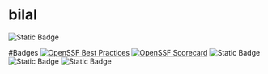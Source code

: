 # bilal
![Static Badge](https://img.shields.io/badge/openssf_best_practices-passing-pass)



#Badges [![OpenSSF Best Practices](https://www.bestpractices.dev/projects/10249/badge)](https://www.bestpractices.dev/projects/10249)
[![OpenSSF Scorecard](htt‌ps://api.securityscorecards.dev/projects/github.com/bilaldogutas/bilaldogutas.github.io/badge)](htt‌ps://securityscorecards.dev/viewer/?uri=github.com/bilaldogutas/bilaldogutas.github.io)
![Static Badge](https://img.shields.io/badge/openssf_scorecard-8.2-green)
![Static Badge](https://img.shields.io/badge/language-HTML-blue)
![Static Badge](https://img.shields.io/badge/license-MIT-crimson)
